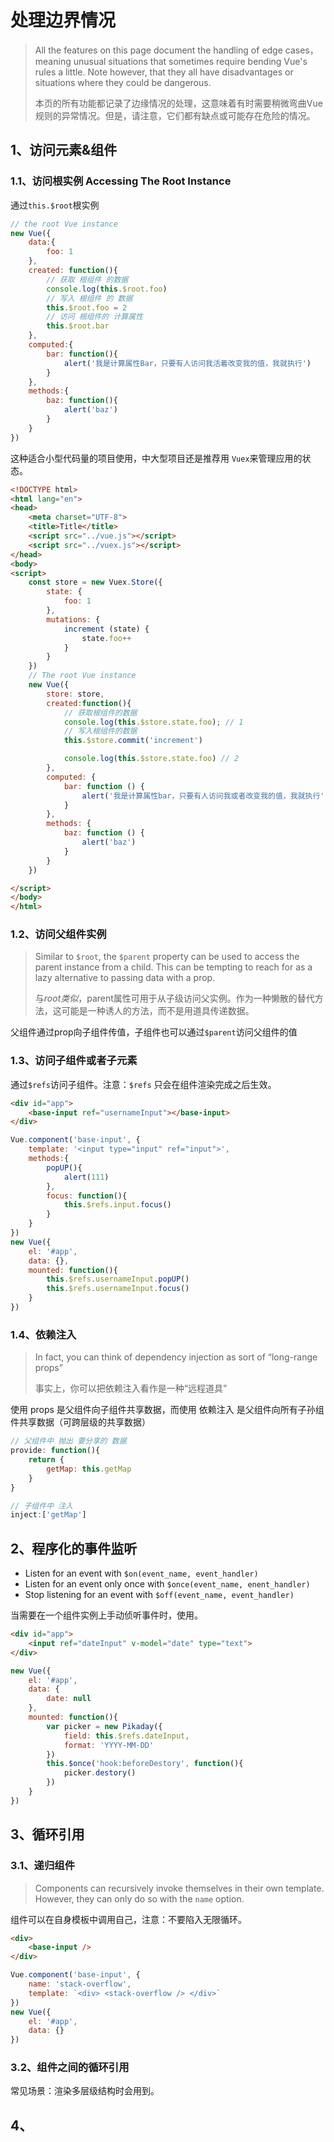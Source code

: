 # 处理边界情况

> All the features on this page document the handling of edge  cases，meaning unusual situations that sometimes require bending Vue's  rules a little. Note however, that they all have disadvantages or  situations where they could be dangerous.
>
> 本页的所有功能都记录了边缘情况的处理，这意味着有时需要稍微弯曲Vue规则的异常情况。但是，请注意，它们都有缺点或可能存在危险的情况。

## 1、访问元素&组件

### 1.1、访问根实例 Accessing The Root Instance

通过`this.$root`根实例

```js
// the root Vue instance
new Vue({
    data:{
        foo: 1
    },
    created: function(){
        // 获取 根组件 的数据
        console.log(this.$root.foo)
        // 写入 根组件 的 数据
        this.$root.foo = 2
        // 访问 根组件的 计算属性
        this.$root.bar
    },
    computed:{
        bar: function(){
            alert('我是计算属性Bar，只要有人访问我活着改变我的值，我就执行')
        }
    },
    methods:{
        baz: function(){
            alert('baz')
        }
    }
})
```

这种适合小型代码量的项目使用，中大型项目还是推荐用 `Vuex`来管理应用的状态。

```html
<!DOCTYPE html>
<html lang="en">
<head>
    <meta charset="UTF-8">
    <title>Title</title>
    <script src="../vue.js"></script>
    <script src="../vuex.js"></script>
</head>
<body>
<script>
    const store = new Vuex.Store({
        state: {
            foo: 1
        },
        mutations: {
            increment (state) {
                state.foo++
            }
        }
    })
    // The root Vue instance
    new Vue({
        store: store,
        created:function(){
            // 获取根组件的数据
            console.log(this.$store.state.foo); // 1
            // 写入根组件的数据
            this.$store.commit('increment')

            console.log(this.$store.state.foo) // 2
        },
        computed: {
            bar: function () {
                alert('我是计算属性bar，只要有人访问我或者改变我的值，我就执行')
            }
        },
        methods: {
            baz: function () {
                alert('baz')
            }
        }
    })

</script>
</body>
</html>
```

### 1.2、访问父组件实例

> Similar to `$root`, the `$parent` property can be  used to access the parent instance from a child. This can be tempting to reach for as a lazy alternative to passing data with a prop.
>
> 与$root类似，$parent属性可用于从子级访问父实例。作为一种懒散的替代方法，这可能是一种诱人的方法，而不是用道具传递数据。

父组件通过prop向子组件传值，子组件也可以通过`$parent`访问父组件的值

### 1.3、访问子组件或者子元素

通过`$refs`访问子组件。注意：`$refs` 只会在组件渲染完成之后生效。

```html
<div id="app">
    <base-input ref="usernameInput"></base-input>
</div>
```

```js
Vue.component('base-input', {
    template: '<input type="input" ref="input">',
    methods:{
        popUP(){
            alert(111)
        },
        focus: function(){
            this.$refs.input.focus()
        }
    }
})
new Vue({
    el: '#app',
    data: {},
    mounted: function(){
        this.$refs.usernameInput.popUP()
        this.$refs.usernameInput.focus()
    }
})
```

### 1.4、依赖注入

> In fact, you can think of dependency injection as sort of “long-range props”
>
> 事实上，你可以把依赖注入看作是一种“远程道具”

使用 props 是父组件向子组件共享数据，而使用 依赖注入 是父组件向所有子孙组件共享数据（可跨层级的共享数据）

 

```js
// 父组件中 抛出 要分享的 数据
provide: function(){
    return {
        getMap: this.getMap
    }
}

// 子组件中 注入 
inject:['getMap']
```

## 2、程序化的事件监听

- Listen for an event with `$on(event_name, event_handler)`
- Listen for an event only once with `$once(event_name, enent_handler)`
- Stop listening for an event with `$off(event_name, event_handler)`

当需要在一个组件实例上手动侦听事件时，使用。

```html
<div id="app">
    <input ref="dateInput" v-model="date" type="text">
</div>
```

```js
new Vue({
    el: '#app',
    data: {
        date: null
    },
    mounted: function(){
        var picker = new Pikaday({
            field: this.$refs.dateInput,
            format: 'YYYY-MM-DD'
        })
        this.$once('hook:beforeDestory', function(){
            picker.destory()
        })
    }
})
```

## 3、循环引用

### 3.1、递归组件

> Components can recursively invoke themselves in their own template. However, they can only do so with the `name` option.

组件可以在自身模板中调用自己，注意：不要陷入无限循环。

```html
<div>
    <base-input />
</div>
```

```js
Vue.component('base-input', {
    name: 'stack-overflow',
    template: `<div> <stack-overflow /> </div>`
})
new Vue({
    el: '#app',
    data: {}
})
```

### 3.2、组件之间的循环引用

常见场景：渲染多层级结构时会用到。

## 4、